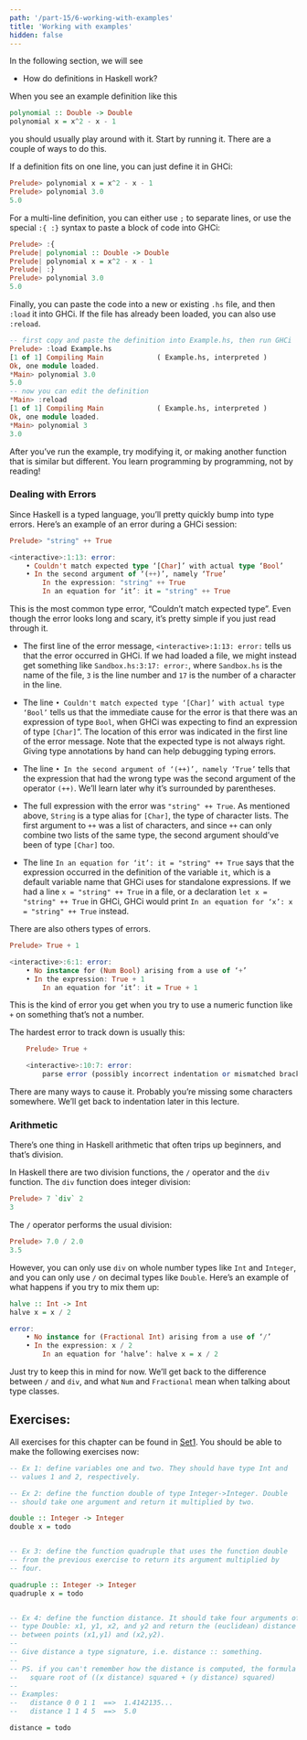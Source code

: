 ```yaml
---
path: '/part-15/6-working-with-examples'
title: 'Working with examples'
hidden: false
---
```


<text-box variant='learningObjectives' name="Learning objectives">
In the following section, we will see

* How do definitions in Haskell work?

</text-box>


When you see an example definition like this

```haskell
polynomial :: Double -> Double
polynomial x = x^2 - x - 1
```
you should usually play around with it. Start by running it. There are a couple of ways to do this.

If a definition fits on one line, you can just define it in GHCi:
```haskell
Prelude> polynomial x = x^2 - x - 1
Prelude> polynomial 3.0
5.0
```

For a multi-line definition, you can either use `;` to separate lines, or use the special `:{ :}` syntax to paste a block of code into GHCi:

```haskell
Prelude> :{
Prelude| polynomial :: Double -> Double
Prelude| polynomial x = x^2 - x - 1
Prelude| :}
Prelude> polynomial 3.0
5.0
```
Finally, you can paste the code into a new or existing `.hs` file, and then `:load` it into GHCi. If the file has already been loaded, you can also use `:reload`.

```Haskell
-- first copy and paste the definition into Example.hs, then run GHCi
Prelude> :load Example.hs
[1 of 1] Compiling Main             ( Example.hs, interpreted )
Ok, one module loaded.
*Main> polynomial 3.0
5.0
-- now you can edit the definition
*Main> :reload
[1 of 1] Compiling Main             ( Example.hs, interpreted )
Ok, one module loaded.
*Main> polynomial 3
3.0
```

After you’ve run the example, try modifying it, or making another function that is similar but different. You learn programming by programming, not by reading!

### Dealing with Errors

Since Haskell is a typed language, you’ll pretty quickly bump into type errors. Here’s an example of an error during a GHCi session:

```Haskell
Prelude> "string" ++ True

<interactive>:1:13: error:
    • Couldn't match expected type ‘[Char]’ with actual type ‘Bool’
    • In the second argument of ‘(++)’, namely ‘True’
        In the expression: "string" ++ True
        In an equation for ‘it’: it = "string" ++ True
```

This is the most common type error, “Couldn’t match expected type”. Even though the error looks long and scary, it’s pretty simple if you just read through it.

*   The first line of the error message, `<interactive>:1:13: error:` tells us that the error occurred in GHCi. If we had loaded a file, we might instead get something like `Sandbox.hs:3:17: error:`, where `Sandbox.hs` is the name of the file, `3` is the line number and `17` is the number of a character in the line.

*   The line `• Couldn't match expected type ‘[Char]’ with actual type ‘Bool’` tells us that the immediate cause for the error is that there was an expression of type `Bool`, when GHCi was expecting to find an expression of type `[Char]`“. The location of this error was indicated in the first line of the error message. Note that the expected type is not always right. Giving type annotations by hand can help debugging typing errors.

*   The line `• In the second argument of ‘(++)’, namely ‘True’` tells that the expression that had the wrong type was the second argument of the operator `(++)`. We’ll learn later why it’s surrounded by parentheses.

*   The full expression with the error was `"string" ++ True`. As mentioned above, `String` is a type alias for `[Char]`, the type of character lists. The first argument to `++` was a list of characters, and since `++` can only combine two lists of the same type, the second argument should’ve been of type `[Char]` too.

*   The line `In an equation for ‘it’: it = "string" ++ True` says that the expression occurred in the definition of the variable `it`, which is a default variable name that GHCi uses for standalone expressions. If we had a line `x = "string" ++ True` in a file, or a declaration `let x = "string" ++ True` in GHCi, GHCi would print `In an equation for ‘x’: x = "string" ++ True` instead.


There are also others types of errors.
```Haskell
Prelude> True + 1

<interactive>:6:1: error:
    • No instance for (Num Bool) arising from a use of ‘+’
    • In the expression: True + 1
        In an equation for ‘it’: it = True + 1
```
This is the kind of error you get when you try to use a numeric function like `+` on something that’s not a number.

The hardest error to track down is usually this:

```Haskell
    Prelude> True +

    <interactive>:10:7: error:
        parse error (possibly incorrect indentation or mismatched brackets)
```
There are many ways to cause it. Probably you’re missing some characters somewhere. We’ll get back to indentation later in this lecture.

### Arithmetic

There’s one thing in Haskell arithmetic that often trips up beginners, and that’s division.

In Haskell there are two division functions, the `/` operator and the `div` function. The `div` function does integer division:
```Haskell
Prelude> 7 `div` 2
3
```
The `/` operator performs the usual division:
```Haskell
Prelude> 7.0 / 2.0
3.5
```
However, you can only use `div` on whole number types like `Int` and `Integer`, and you can only use `/` on decimal types like `Double`. Here’s an example of what happens if you try to mix them up:
```Haskell
halve :: Int -> Int
halve x = x / 2

error:
    • No instance for (Fractional Int) arising from a use of ‘/’
    • In the expression: x / 2
        In an equation for ‘halve’: halve x = x / 2
```

Just try to keep this in mind for now. We’ll get back to the difference between `/` and `div`, and what `Num` and `Fractional` mean when talking about type classes.


## Exercises:

All exercises for this chapter can be found in [Set1](https://github.com/moocfi/haskell-mooc/blob/master/exercises/Set1.hs). You should be able to make the following exercises now:


<text-box variant='exercise' name="Exercise 1.1">

```Haskell
-- Ex 1: define variables one and two. They should have type Int and
-- values 1 and 2, respectively.
```
</text-box>

<text-box variant='exercise' name="Exercise 1.2">

```Haskell
-- Ex 2: define the function double of type Integer->Integer. Double
-- should take one argument and return it multiplied by two.

double :: Integer -> Integer
double x = todo
```
</text-box>
<text-box variant='exercise' name="Exercise 1.3">

```Haskell

-- Ex 3: define the function quadruple that uses the function double
-- from the previous exercise to return its argument multiplied by
-- four.

quadruple :: Integer -> Integer
quadruple x = todo
```
</text-box>
<text-box variant='exercise' name="Exercise 1.4">

```Haskell

-- Ex 4: define the function distance. It should take four arguments of
-- type Double: x1, y1, x2, and y2 and return the (euclidean) distance
-- between points (x1,y1) and (x2,y2).
--
-- Give distance a type signature, i.e. distance :: something.
--
-- PS. if you can't remember how the distance is computed, the formula is:
--   square root of ((x distance) squared + (y distance) squared)
--
-- Examples:
--   distance 0 0 1 1  ==>  1.4142135...
--   distance 1 1 4 5  ==>  5.0

distance = todo

```

</text-box>
